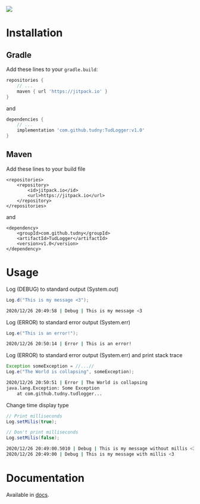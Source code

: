 [![](https://jitpack.io/v/tudny/TudLogger.svg)](https://jitpack.io/#tudny/TudLogger)

# Installation
## Gradle
Add these lines to your `gradle.build`:

```gradle
repositories {
    // ...
    maven { url 'https://jitpack.io' }
}
```

and

```gradle
dependencies {
    // ...
    implementation 'com.github.tudny:TudLogger:v1.0'
}
```

## Maven
Add these lines to your build file
```maven
<repositories>
    <repository>
        <id>jitpack.io</id>
        <url>https://jitpack.io</url>
    </repository>
</repositories>

```
and
```maven
<dependency>
    <groupId>com.github.tudny</groupId>
    <artifactId>TudLogger</artifactId>
    <version>v1.0</version>
</dependency>
```

# Usage
Log (DEBUG) to standard output (System.out)
```java
Log.d("This is my message <3");
```

````bash
2020/12/26 20:49:58 | Debug | This is my message <3
````

Log (ERROR) to standard error output (System.err)
```java
Log.e("This is an error!");
```

```bash
2020/12/26 20:50:14 | Error | This is an error!
```

Log (ERROR) to standard error output (System.err) and print stack trace
```java
Exception someException = //...//
Log.e("The World is collapsing", someException);
```

```bash
2020/12/26 20:50:51 | Error | The World is collapsing
java.lang.Exception: Some Exception
	at com.github.tudny.tudlogger...
```

Change time display type
```java
// Print milliseconds
Log.setMilis(true);

// Don't print milliseconds
Log.setMilis(false);
```

```bash
2020/12/26 20:49:00.5010 | Debug | This is my message without millis <3
2020/12/26 20:49:00 | Debug | This is my message with millis <3
```

# Documentation
Available in [docs](docs/index.html).